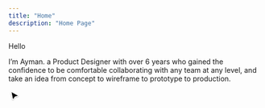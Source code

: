 ```yaml
---
title: "Home"
description: "Home Page"
---
```


<div class="relative flex flex-col p-10 my-20 gap-2 rounded-3xl bg-color-accent font-normal text-neutral-800 dark:text-neutral border border-[rgba(255,255,255,.1)]">
  <p class="text-sm md:text-base m-0 bg-color-dim leading-8">Hello</p>
  <p class="text-lg sm:text-xl sm:leading-8 font-normal m-0 leading-8 bg-color-dim1">I’m Ayman. a Product Designer with over 6 years who gained the confidence to be comfortable collaborating with any team at any level, and take an idea from concept to wireframe to prototype to production.</p>

  <div class="absolute top-0 left-0 w-full h-full pointer-events-none">
    <span class="absolute top-[-.9px] left-0 w-[1000%] h-px bg-neutral translate-x-[-25%] bg-line-x"></span>
    <span class="absolute bottom-[-.9px] left-0 w-[1000%] h-px bg-neutral translate-x-[-25%] bg-line-x"></span>
    <span class="absolute top-0 left-[-.9px] h-[400%] w-px bg-neutral translate-y-[-50%] bg-line-y"></span>
    <span class="absolute top-0 right-[-.9px] h-[400%] w-px bg-neutral translate-y-[-50%] bg-line-y"></span>
    <span class="absolute bottom-[-35px] right-[-19px] translate-y-[-50%]">
      <svg xmlns="http://www.w3.org/2000/svg" width="24" height="25" viewBox="0 0 24 25" fill="none">
      <g filter="url(#filter0_d_669_1219)">
      <path d="M8.75418 20L5.62291 4.04089L20 11.9182L12.9181 13.9727L8.75418 20Z" fill="black"/>
      <path d="M8.75418 20L5.62291 4.04089L20 11.9182L12.9181 13.9727L8.75418 20Z" stroke="white"/>
      </g>
      <defs>
      <filter id="filter0_d_669_1219" x="2.92578" y="2.09058" width="20.3711" height="22.1735" filterUnits="userSpaceOnUse" color-interpolation-filters="sRGB">
      <feFlood flood-opacity="0" result="BackgroundImageFix"/>
      <feColorMatrix in="SourceAlpha" type="matrix" values="0 0 0 0 0 0 0 0 0 0 0 0 0 0 0 0 0 0 127 0" result="hardAlpha"/>
      <feOffset dy="1"/>
      <feGaussianBlur stdDeviation="1"/>
      <feComposite in2="hardAlpha" operator="out"/>
      <feColorMatrix type="matrix" values="0 0 0 0 0 0 0 0 0 0 0 0 0 0 0 0 0 0 0.25 0"/>
      <feBlend mode="normal" in2="BackgroundImageFix" result="effect1_dropShadow_669_1219"/>
      <feBlend mode="normal" in="SourceGraphic" in2="effect1_dropShadow_669_1219" result="shape"/>
      </filter>
      </defs>
      </svg>
      </span>
  </div>
</div>
